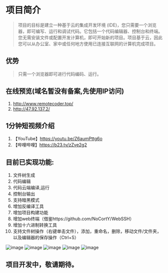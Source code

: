 # 项目简介
> 项目的目标是建立一种基于云的集成开发环境 (IDE)，您只需要一个浏览器，即可编写、运行和调试代码。它包括一个代码编辑器、控制台和终端。您无需安装文件或配置开发计算机，即可开始新的项目。项目基于云，因此您可以从办公室、家中或任何地方使用已连接互联网的计算机完成项目。

## 优势
> 只需一个浏览器即可进行代码编码、运行。

## 在线预览(域名暂没有备案,先使用IP访问)
1. http://www.remotecoder.top/
2. http://47.92.137.2/

## 1分钟短视频介绍
1. 【YouTube】https://youtu.be/Z6aumPttg6o
2. 【哔哩哔哩】https://b23.tv/zZve2g2

## 目前已实现功能:
1. 文件树生成
2. 代码编辑
3. 代码云端编译,运行
4. 控制台输出
5. 支持暗黑模式
6. 增加反编译工具
7. 增加项目构建功能
8. 增加web终端（借鉴https://github.com/NoCortY/WebSSH）
9. 增加十六进制转换工具
10. 支持文件树操作（右键单击文件），添加，重命名，删除，移动文件/文件夹，以及编辑器的保存操作（Ctrl+S）

![image](https://user-images.githubusercontent.com/28912477/146290885-930be76f-aec8-49b4-ad13-17e09c595d82.png)
![image](https://user-images.githubusercontent.com/28912477/146290994-35e802b6-6e51-4f41-92df-109b59f5fa11.png)
![image](https://user-images.githubusercontent.com/28912477/146495024-d956b3d0-2cc6-4417-8a74-6efffd9a4151.png)
![image](https://user-images.githubusercontent.com/28912477/146495034-89329bd8-e333-4e20-a25c-4a81368d8a13.png)
![image](https://user-images.githubusercontent.com/28912477/146532599-1d1154a6-9c70-4a0f-af98-e0f91dcc012a.png)


## 项目开发中，敬请期待。

